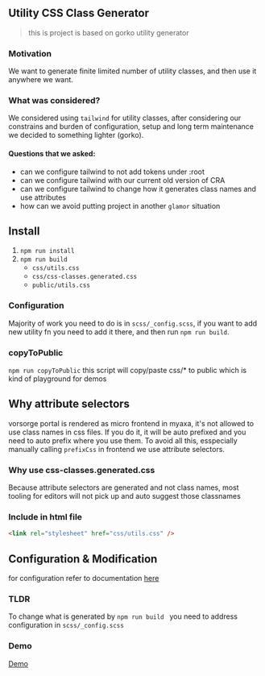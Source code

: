 ## Utility CSS Class Generator

> this is project is based on gorko utility generator

### Motivation

We want to generate finite limited number of utility classes, and then use it anywhere we want.

### What was considered?

We considered using `tailwind` for utility classes, after considering our constrains and
burden of configuration, setup and long term maintenance we decided to something lighter (gorko).

#### Questions that we asked:

- can we configure tailwind to not add tokens under :root
- can we configure tailwind with our current old version of CRA
- can we configure tailwind to change how it generates class names and use attributes
- how can we avoid putting project in another `glamor` situation

## Install

1. `npm run install`
2. `npm run build`
   - `css/utils.css`
   - `css/css-classes.generated.css`
   - `public/utils.css`

### Configuration

Majority of work you need to do is in `scss/_config.scss`, if you want to add new utility fn you need to add it there,
and then run `npm run build`.

### copyToPublic

`npm run copyToPublic`
this script will copy/paste css/\* to public which is kind of playground for demos

## Why attribute selectors

vorsorge portal is rendered as micro frontend in myaxa, it's not allowed to use class names in
css files. If you do it, it will be auto prefixed and you need to auto prefix where you use them.
To avoid all this, esspecially manually calling `prefixCss` in frontend we use attribute selectors.

### Why use css-classes.generated.css

Because attribute selectors are generated and not class names, most tooling for editors will not pick up
and auto suggest those classnames

### Include in html file

```html
<link rel="stylesheet" href="css/utils.css" />
```

## Configuration & Modification

for configuration refer to documentation [here](gorko/readme.md)

### TLDR

To change what is generated by `npm run build ` you need to address configuration in `scss/_config.scss`

### Demo

<a href="https://raw.githack.com/marko-axa/css-classes-generator/master/public/index.html">Demo</a>
